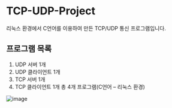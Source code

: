 # TCP-UDP-Project
리눅스 환경에서 C언어를 이용하여 만든 TCP/UDP 통신 프로그램입니다.

## 프로그램 목록

1) UDP 서버 1개
2) UDP 클라이언트 1개
3) TCP 서버 1개
4) TCP 클라이언트 1개
총 4개 프로그램(C언어 – 리눅스 환경)

![image](https://github.com/user-attachments/assets/384bc83e-664c-429b-9c4b-723c63aed8b1)
